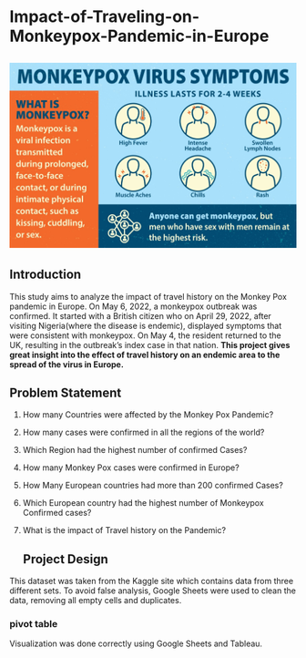 # Impact-of-Traveling-on-Monkeypox-Pandemic-in-Europe

![](image1.jpg)
---
## Introduction
This study aims to analyze the impact of travel history on the Monkey Pox pandemic in Europe.
On May 6, 2022, a monkeypox outbreak was confirmed. It started with a British citizen who on April 29, 2022, after visiting Nigeria(where the disease is endemic), displayed symptoms that were consistent with monkeypox. On May 4, the resident returned to the UK, resulting in the outbreak’s index case in that nation.
**This project gives great insight into the effect of travel history on an endemic area to the spread of the virus in Europe.**

## Problem Statement
1) How many Countries were affected by the Monkey Pox Pandemic?
2) How many cases were confirmed in all the regions of the world?
3) Which Region had the highest number of confirmed Cases?
4) How many Monkey Pox cases were confirmed in Europe?
5) How Many European countries had more than 200 confirmed Cases?
6) Which European country had the highest number of Monkeypox Confirmed cases?
7) What is the impact of Travel history on the Pandemic?


	## Project Design
This dataset was taken from the Kaggle site which contains data from three different sets.
To avoid false analysis, Google Sheets were used to clean the data, removing all empty cells and duplicates.

### pivot table
[](Pivot-Table.PNG)

Visualization was done correctly using Google Sheets and Tableau.


